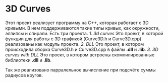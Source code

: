 # 3D Curves

Этот проект реализует программу на C++, которая работает с 3D кривыми. В нем поддерживаются такие типы кривых, как окружности, эллипсы и спирали.
Есть три проекта.
_1. 3d curves_
Это проект, в которой функции для работы с 3D графикой (Curve3D.h и Сurve3D.cpp) реализованы как модуль проекта. 
_2. DLL_
Это проект, в котором происходила сборка Curve3D.h и Сurve3D.cpp в файлы **.dll** и **.lib**.
_3. 3D curves with DLL_
Это проект, в котором встроены скомпилированные библиотеки **.dll** и **.lib**.

Так же реализовано парралельное вычисление при подсчёте суммы радиусов кругов. 
